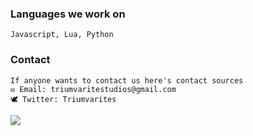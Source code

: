 ### Languages we work on
```
Javascript, Lua, Python
```

### Contact

```
If anyone wants to contact us here's contact sources
✉ Email: triumvaritestudios@gmail.com
🕊 Twitter: Triumvarites
```

![](https://raw.githubusercontent.com/TriumvirateStudios/TriumvirateStudios/main/Untitled.png)
